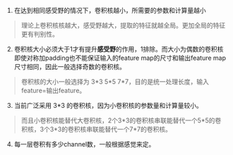1. 在达到相同感受野的情况下，卷积核越小，所需要的参数和计算量越小
> 理论上卷积核核越大，感受野越大，提取的特征就越全局。更加全局的特征更有判别性。

2. 卷积核大小必须大于1才有提升**感受野**的作用，1排除。而大小为偶数的卷积核即使对称加padding也不能保证输入的feature map的尺寸和输出feature map尺寸相同，因此一般选择奇数的卷积核。
> 卷积核的大小一般选择为 3\*3 5\*5 7\*7，目的是统一处理长度，输入feature=输出feature。

3. 当前广泛采用 3\*3 的卷积核，因为小卷积核的参数量和计算量较小。
> 而且小卷积核能替代大卷积核，2个3\*3的卷积核串联能替代一个5\*5的卷积核，3个3\*3的卷积核串联能替代一个7*7的卷积核。<br>

4. 每一层卷积有多少channel数，一般根据感觉来定。
